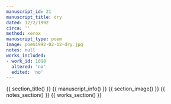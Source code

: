 ```yaml
---
manuscript_id: 21
manuscript_title: dry
dated: 12/2/1992
circa: ''
method: xerox
manuscript_type: poem
image: poem1992-02-12-dry.jpg
notes: null
works_included:
- work_id: 1098
  altered: 'no'
  edited: 'no'
---
```


{{ section_title() }}
{{ manuscript_info() }}
{{ section_image() }}
{{ notes_section() }}
{{ works_section() }}
